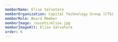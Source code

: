 ```yaml
---
memberName: Elise Salvatore
memberOrganization: Capital Technology Group (CTG)
memberRole: Board Member
memberImage: /assets/elise.jpg
memberImageAlt: Elise Salvatore
order: 6
---
```

